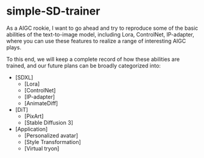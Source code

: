 # simple-SD-trainer
As a AIGC rookie, I want to go ahead and try to reproduce some of the basic abilities of the text-to-image model, including Lora, ControlNet, IP-adapter, where you can use these features to realize a range of interesting AIGC plays.

To this end, we will keep a complete record of how these abilities are trained, and our future plans can be broadly categorized into:

- [SDXL]
  - [Lora]
  - [ControlNet]
  - [IP-adapter]
  - [AnimateDiff]
- [DiT]
  - [PixArt]
  - [Stable Diffusion 3]
- [Application]
  - [Personalized avatar]
  - [Style Transformation]
  - [Virtual tryon]


